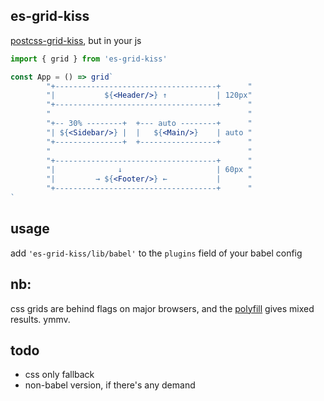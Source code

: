 es-grid-kiss
---

[postcss-grid-kiss](https://github.com/sylvainpolletvillard/postcss-grid-kiss), but in your js 

```jsx
import { grid } from 'es-grid-kiss'

const App = () => grid`
        "+------------------------------------+      "
        "|           ${<Header/>} ↑           | 120px"
        "+------------------------------------+      "
        "                                            "
        "+-- 30% --------+  +--- auto --------+      "
        "| ${<Sidebar/>} |  |   ${<Main/>}    | auto "
        "+---------------+  +-----------------+      "
        "                                            "
        "+------------------------------------+      "
        "|              ↓                     | 60px "
        "|         → ${<Footer/>} ←           |      "
        "+------------------------------------+      "
`
```

usage
---

add `'es-grid-kiss/lib/babel'` to the `plugins` field of your babel config

nb:
---
css grids are behind flags on major browsers, and the [polyfill](https://github.com/FremyCompany/css-grid-polyfill/) gives mixed results. ymmv.

todo 
---
- css only fallback
- non-babel version, if there's any demand
